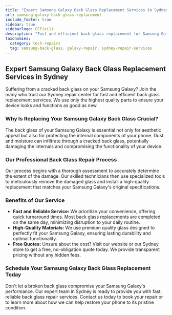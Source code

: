 ```yaml
---
title: "Expert Samsung Galaxy Back Glass Replacement Services in Sydney"
url: samsung-galaxy-back-glass-replacement
include_footer: true
sidebar: true
sidebarlogo: CCFix(1)
description: "Fast and efficient back glass replacement for Samsung Galaxy in Sydney. High-quality materials and expert service. Get a free quote today."
taxonomies:
  category: tech-repairs
  tag: samsung-back-glass, galaxy-repair, sydney-repair-services
---
```



## Expert Samsung Galaxy Back Glass Replacement Services in Sydney

Suffering from a cracked back glass on your Samsung Galaxy? Join the many who trust our Sydney repair center for fast and efficient back glass replacement services. We use only the highest quality parts to ensure your device looks and functions as good as new.

### Why Is Replacing Your Samsung Galaxy Back Glass Crucial?

The back glass of your Samsung Galaxy is essential not only for aesthetic appeal but also for protecting the internal components of your phone. Dust and moisture can infiltrate through a cracked back glass, potentially damaging the internals and compromising the functionality of your device.

### Our Professional Back Glass Repair Process

Our process begins with a thorough assessment to accurately determine the extent of the damage. Our skilled technicians then use specialized tools to meticulously remove the damaged glass and install a high-quality replacement that matches your Samsung Galaxy's original specifications.

### Benefits of Our Service

- **Fast and Reliable Service:** We prioritize your convenience, offering quick turnaround times. Most back glass replacements are completed on the same day, minimizing disruption to your daily routine.
- **High-Quality Materials:** We use premium quality glass designed to perfectly fit your Samsung Galaxy, ensuring lasting durability and optimal functionality.
- **Free Quotes:** Unsure about the cost? Visit our website or our Sydney store to get a free, no-obligation quote today. We provide transparent pricing without any hidden fees.

### Schedule Your Samsung Galaxy Back Glass Replacement Today

Don't let a broken back glass compromise your Samsung Galaxy's performance. Our expert team in Sydney is ready to provide you with fast, reliable back glass repair services. Contact us today to book your repair or to learn more about how we can help restore your phone to its pristine condition.

